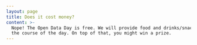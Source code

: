 ```yaml
---
layout: page
title: Does it cost money?
content: >-
  Nope! The Open Data Day is free. We will provide food and drinks/snacks over
  the course of the day. On top of that, you might win a prize.
---
```


